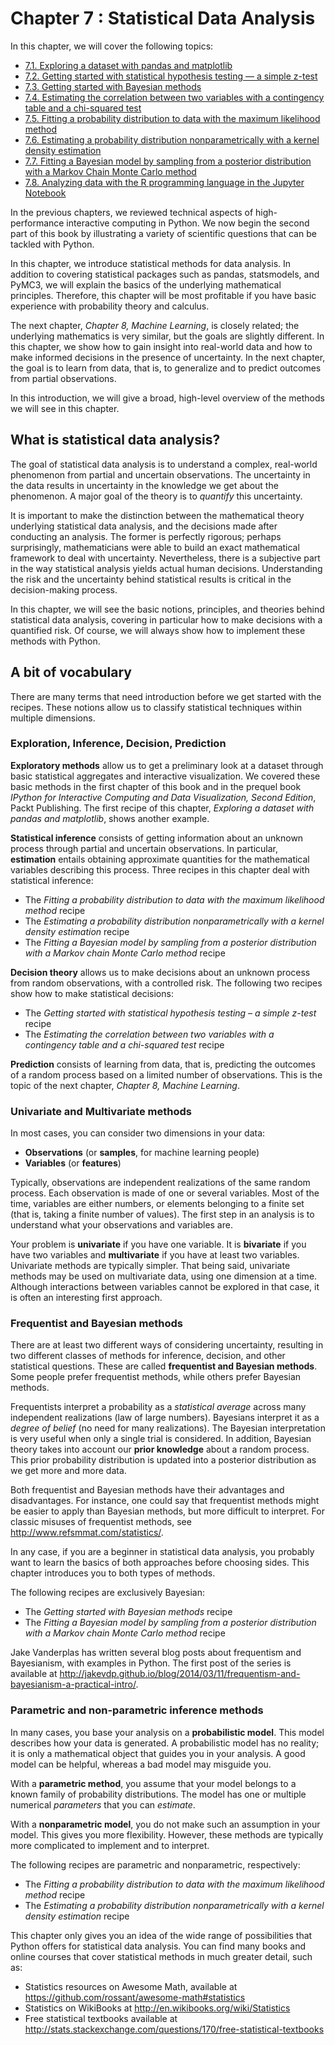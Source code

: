 # Chapter 7 : Statistical Data Analysis

In this chapter, we will cover the following topics:

* [7.1. Exploring a dataset with pandas and matplotlib](01_pandas.md)
* [7.2. Getting started with statistical hypothesis testing — a simple z-test](02_z_test.md)
* [7.3. Getting started with Bayesian methods](03_bayesian.md)
* [7.4. Estimating the correlation between two variables with a contingency table and a chi-squared test](04_correlation.md)
* [7.5. Fitting a probability distribution to data with the maximum likelihood method](05_mlfit.md)
* [7.6. Estimating a probability distribution nonparametrically with a kernel density estimation](06_kde.md)
* [7.7. Fitting a Bayesian model by sampling from a posterior distribution with a Markov Chain Monte Carlo method](07_pymc.md)
* [7.8. Analyzing data with the R programming language in the Jupyter Notebook](08_r.md)

In the previous chapters, we reviewed technical aspects of high-performance interactive computing in Python. We now begin the second part of this book by illustrating a variety of scientific questions that can be tackled with Python.

In this chapter, we introduce statistical methods for data analysis. In addition to covering statistical packages such as pandas, statsmodels, and PyMC3, we will explain the basics of the underlying mathematical principles. Therefore, this chapter will be most profitable if you have basic experience with probability theory and calculus.

The next chapter, *Chapter 8, Machine Learning*, is closely related; the underlying mathematics is very similar, but the goals are slightly different. In this chapter, we show how to gain insight into real-world data and how to make informed decisions in the presence of uncertainty. In the next chapter, the goal is to learn from data, that is, to generalize and to predict outcomes from partial observations.

In this introduction, we will give a broad, high-level overview of the methods we will see in this chapter.

## What is statistical data analysis?

The goal of statistical data analysis is to understand a complex, real-world phenomenon from partial and uncertain observations. The uncertainty in the data results in uncertainty in the knowledge we get about the phenomenon. A major goal of the theory is to *quantify* this uncertainty.

It is important to make the distinction between the mathematical theory underlying statistical data analysis, and the decisions made after conducting an analysis. The former is perfectly rigorous; perhaps surprisingly, mathematicians were able to build an exact mathematical framework to deal with uncertainty. Nevertheless, there is a subjective part in the way statistical analysis yields actual human decisions. Understanding the risk and the uncertainty behind statistical results is critical in the decision-making process.

In this chapter, we will see the basic notions, principles, and theories behind statistical data analysis, covering in particular how to make decisions with a quantified risk. Of course, we will always show how to implement these methods with Python.

## A bit of vocabulary

There are many terms that need introduction before we get started with the recipes. These notions allow us to classify statistical techniques within multiple dimensions.

### Exploration, Inference, Decision, Prediction

**Exploratory methods** allow us to get a preliminary look at a dataset through basic statistical aggregates and interactive visualization. We covered these basic methods in the first chapter of this book and in the prequel book *IPython for Interactive Computing and Data Visualization, Second Edition*, Packt Publishing. The first recipe of this chapter, *Exploring a dataset with pandas and matplotlib*, shows another example.

**Statistical inference** consists of getting information about an unknown process through partial and uncertain observations. In particular, **estimation** entails obtaining approximate quantities for the mathematical variables describing this process. Three recipes in this chapter deal with statistical inference:

* The *Fitting a probability distribution to data with the maximum likelihood method* recipe
* The *Estimating a probability distribution nonparametrically with a kernel density estimation* recipe
* The *Fitting a Bayesian model by sampling from a posterior distribution with a Markov chain Monte Carlo method* recipe

**Decision theory** allows us to make decisions about an unknown process from random observations, with a controlled risk. The following two recipes show how to make statistical decisions:

* The *Getting started with statistical hypothesis testing – a simple z-test* recipe
* The *Estimating the correlation between two variables with a contingency table and a chi-squared test* recipe

**Prediction** consists of learning from data, that is, predicting the outcomes of a random process based on a limited number of observations. This is the topic of the next chapter, *Chapter 8, Machine Learning*.

### Univariate and Multivariate methods

In most cases, you can consider two dimensions in your data:

* **Observations** (or **samples**, for machine learning people)
* **Variables** (or **features**)

Typically, observations are independent realizations of the same random process. Each observation is made of one or several variables. Most of the time, variables are either numbers, or elements belonging to a finite set (that is, taking a finite number of values). The first step in an analysis is to understand what your observations and variables are.

Your problem is **univariate** if you have one variable. It is **bivariate** if you have two variables and **multivariate** if you have at least two variables. Univariate methods are typically simpler. That being said, univariate methods may be used on multivariate data, using one dimension at a time. Although interactions between variables cannot be explored in that case, it is often an interesting first approach.

### Frequentist and Bayesian methods

There are at least two different ways of considering uncertainty, resulting in two different classes of methods for inference, decision, and other statistical questions. These are called **frequentist and Bayesian methods**. Some people prefer frequentist methods, while others prefer Bayesian methods.

Frequentists interpret a probability as a *statistical average* across many independent realizations (law of large numbers). Bayesians interpret it as a *degree of belief* (no need for many realizations). The Bayesian interpretation is very useful when only a single trial is considered. In addition, Bayesian theory takes into account our **prior knowledge** about a random process. This prior probability distribution is updated into a posterior distribution as we get more and more data.

Both frequentist and Bayesian methods have their advantages and disadvantages. For instance, one could say that frequentist methods might be easier to apply than Bayesian methods, but more difficult to interpret. For classic misuses of frequentist methods, see http://www.refsmmat.com/statistics/.

In any case, if you are a beginner in statistical data analysis, you probably want to learn the basics of both approaches before choosing sides. This chapter introduces you to both types of methods.

The following recipes are exclusively Bayesian:

* The *Getting started with Bayesian methods* recipe
* The *Fitting a Bayesian model by sampling from a posterior distribution with a Markov chain Monte Carlo method* recipe

Jake Vanderplas has written several blog posts about frequentism and Bayesianism, with examples in Python. The first post of the series is available at http://jakevdp.github.io/blog/2014/03/11/frequentism-and-bayesianism-a-practical-intro/.

### Parametric and non-parametric inference methods

In many cases, you base your analysis on a **probabilistic model**. This model describes how your data is generated. A probabilistic model has no reality; it is only a mathematical object that guides you in your analysis. A good model can be helpful, whereas a bad model may misguide you.

With a **parametric method**, you assume that your model belongs to a known family of probability distributions. The model has one or multiple numerical *parameters* that you can *estimate*.

With a **nonparametric model**, you do not make such an assumption in your model. This gives you more flexibility. However, these methods are typically more complicated to implement and to interpret.

The following recipes are parametric and nonparametric, respectively:

* The *Fitting a probability distribution to data with the maximum likelihood method* recipe
* The *Estimating a probability distribution nonparametrically with a kernel density estimation* recipe

This chapter only gives you an idea of the wide range of possibilities that Python offers for statistical data analysis. You can find many books and online courses that cover statistical methods in much greater detail, such as:

* Statistics resources on Awesome Math, available at https://github.com/rossant/awesome-math#statistics
* Statistics on WikiBooks at http://en.wikibooks.org/wiki/Statistics
* Free statistical textbooks available at http://stats.stackexchange.com/questions/170/free-statistical-textbooks

